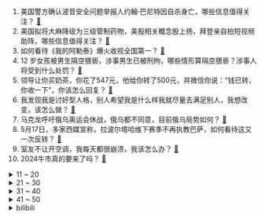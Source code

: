 1. 美国警方确认波音安全问题举报人约翰·巴尼特因自杀身亡，哪些信息值得关注？ [:link:](https://www.zhihu.com/question/656385778)
2. 美国拟将大麻降级为三级管制药物，美股相关概念股上扬，拜登亲自拍短视频助阵，哪些信息值得关注？ [:link:](https://www.zhihu.com/question/656401960)
3. 如何看待《我的阿勒泰》爆火收视全国第一？ [:link:](https://www.zhihu.com/question/655542810)
4. 12 岁女孩被男生隔空猥亵，涉事男生已被刑拘，哪些情形算隔空猥亵？涉事人将受到什么处罚？ [:link:](https://www.zhihu.com/question/656082659)
5. 领导让你买奶茶，你花了547元，他给你转了500元，并微信你说：“钱已转，你收一下”，你该怎么回复？ [:link:](https://www.zhihu.com/question/656218189)
6. 我发现我是讨好型人格，别人希望我是什么样我就尽量去满足别人，我想改变，该怎么做？ [:link:](https://www.zhihu.com/question/655582242)
7. 马克龙呼吁俄乌奥运会休战，俄乌都不同意，目前俄乌局势如何？ [:link:](https://www.zhihu.com/question/656423294)
8. 5月17日，多家西媒宣称，拉波尔塔哈维下赛季不再执教巴萨，如何看待这又一次反转？ [:link:](https://www.zhihu.com/question/656300883)
9. 室友不让开空调，我每天都很崩溃，我该怎么办？ [:link:](https://www.zhihu.com/question/655750234)
10. 2024牛市真的要来了吗？ [:link:](https://www.zhihu.com/question/654174294)
<details>
<summary>11 ~ 20</summary>

11. 2024 季中冠军赛 BLG 3:2 击败 T1，如何评价这场比赛？ [:link:](https://www.zhihu.com/question/656431757)
12. 首套房商贷利率向 3% 靠拢，这意味着什么？楼市三箭齐发，出手还是再等等？ [:link:](https://www.zhihu.com/question/656314481)
13. 背背佳 90 天卖了 1 个亿，它真的能矫正身姿吗？为何会再次走红？ [:link:](https://www.zhihu.com/question/656401626)
14. 独居老人 300 万房产赠水果摊主，法院二审宣判，驳回老人亲属上诉请求，如何看待此事？ [:link:](https://www.zhihu.com/question/656335581)
15. 如何评价 2024 年 KPL 春季赛总决赛重庆狼队 4：3 战胜成都 AG 超玩会，拿下总冠军？ [:link:](https://www.zhihu.com/question/656439667)
16. 怎么看待在5月17日沪渝高速湖北蔡甸段运输卡车和多辆问界M5、问界M7、问界M9商品车起火？ [:link:](https://www.zhihu.com/question/656387766)
17. 如何评价杨丞琳和二手玫瑰被淘汰? [:link:](https://www.zhihu.com/question/656345257)
18. 当孔乙己脱下长衫，孔乙己还是孔乙己吗？ [:link:](https://www.zhihu.com/question/651140040)
19. 科研工作者该如何平衡科研和生活？ [:link:](https://www.zhihu.com/question/652294237)
20. 《援军明日到达》定档6.28，值得期待吗？能否复刻《八佰》《长津湖》的票房成功？ [:link:](https://www.zhihu.com/question/656020984)
</details>
<details>
<summary>21 ~ 30</summary>

21. 复旦团队利用冷冻保存方法 MEDY 冷冻 18 个月脑类器官并成功复活，难点在哪儿？具有哪些意义？ [:link:](https://www.zhihu.com/question/656402853)
22. 鲁迅笔下的民间风俗是怎样的？ [:link:](https://www.zhihu.com/question/656304758)
23. 当今日本找工作真的这么难吗？ [:link:](https://www.zhihu.com/question/21633078)
24. 如何评价「荷兰弟」版本《罗密欧与朱丽叶》舞台剧？是否值得期待？ [:link:](https://www.zhihu.com/question/656237534)
25. 上班的人在焦虑，不上班的人也在焦虑，大家都在焦虑什么？ [:link:](https://www.zhihu.com/question/656288276)
26. 100万块钱可以解决你现在的烦恼吗？ [:link:](https://www.zhihu.com/question/653130240)
27. 父母有没有让你觉得很心寒的时候？ [:link:](https://www.zhihu.com/question/291449450)
28. 如何在职场上建立良好的人际关系？ [:link:](https://www.zhihu.com/question/655923469)
29. 如何评价张国立执导，范伟、周冬雨主演的电影《朝云暮雨》？ [:link:](https://www.zhihu.com/question/656201045)
30. 什么证据可以证明古埃及有过“洪水农业”？ [:link:](https://www.zhihu.com/question/639045105)
</details>
<details>
<summary>31 ~ 40</summary>

31. 有哪些描写春天的经典句子？ [:link:](https://www.zhihu.com/question/651250987)
32. 第 37 届百花奖入围名单初评公示，朱一龙吴京等角逐影帝，马丽张子枫等角逐影后，你认为谁最有可能获奖？ [:link:](https://www.zhihu.com/question/656408271)
33. 为什么银狼把流萤称为萨姆？ [:link:](https://www.zhihu.com/question/655810892)
34. 坚持不下去的时候，最能激励你的句子有哪些？ [:link:](https://www.zhihu.com/question/656342010)
35. 新乡工程学院回应学生「考研政治成绩 97 分」，称确认成绩造假，正研究如何处理，此事反映了哪些问题？ [:link:](https://www.zhihu.com/question/656410779)
36. 2024 季中冠军赛 T1 2:3 不敌 BLG，这场比赛他们输在哪？ [:link:](https://www.zhihu.com/question/656433812)
37. 二游为了追求游戏性而放弃打磨剧情是进步还是本末倒置？ [:link:](https://www.zhihu.com/question/652727047)
38. 甄嬛离宫后，皇上为什么一直对她念念不忘？ [:link:](https://www.zhihu.com/question/607796558)
39. 如何判断候选人有没有千卡GPU集群的训练经验？ [:link:](https://www.zhihu.com/question/650979052)
40. 3岁男童被恶犬咬伤18天后离世，狂犬病毒能快速阻断吗？ [:link:](https://www.zhihu.com/question/656050018)
</details>
<details>
<summary>41 ~ 50</summary>

41. 如果你心情不好，你是喜欢独处还是找人安慰你? [:link:](https://www.zhihu.com/question/653127768)
42. 为什么《庆余年2》播出后，网上出现一片差评？ [:link:](https://www.zhihu.com/question/656277959)
43. 李稻葵建议尽快取消摩托车限制，以释放这一巨大的消费市场潜力，如何看待此事？ [:link:](https://www.zhihu.com/question/656306915)
44. 下调公积金房贷利率后，100 万房贷 30 年累积可节省月供 4.8 万元，哪些信息值得关注？ [:link:](https://www.zhihu.com/question/656296936)
45. OpenAI 又迎人事动荡，安全主管辞职，「超级智能对齐团队」已被解散，如何看待此事？ [:link:](https://www.zhihu.com/question/656385329)
46. 假如你是老板，「员工因为家庭原因提出离职」，你会秒批吗？ [:link:](https://www.zhihu.com/question/656302361)
47. 为了 618 开通 88VIP 值得吗？开通后要怎么用？ [:link:](https://www.zhihu.com/question/656302140)
48. 姆巴佩去皇马后会进入贝尔、卡卡的下滑轨迹么？ [:link:](https://www.zhihu.com/question/656281532)
49. 孙权晚年为何如此忌刻江东士族？ [:link:](https://www.zhihu.com/question/656203848)
50. 舍甫琴科和亨利谁更好？ [:link:](https://www.zhihu.com/question/23257774)
</details><details>
<summary>bilibili</summary>

</details>
